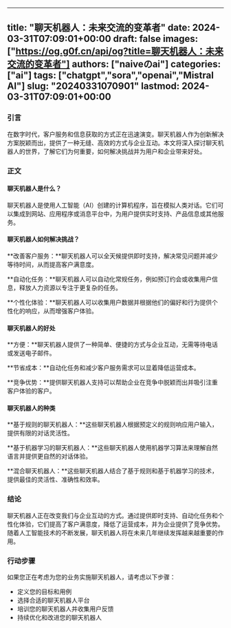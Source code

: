 
---
title: "聊天机器人：未来交流的变革者"
date: 2024-03-31T07:09:01+00:00
draft: false
images: ["https://og.g0f.cn/api/og?title=聊天机器人：未来交流的变革者"]
authors: ["naiveのai"]
categories: ["ai"]
tags: ["chatgpt","sora","openai","Mistral AI"]
slug: "20240331070901"
lastmod: 2024-03-31T07:09:01+00:00
---
### 引言
在数字时代，客户服务和信息获取的方式正在迅速演变。聊天机器人作为创新解决方案脱颖而出，提供了一种无缝、高效的方式与企业互动。本文将深入探讨聊天机器人的世界，了解它们为何重要，如何解决挑战并为用户和企业带来好处。

### 正文

#### 聊天机器人是什么？
聊天机器人是使用人工智能（AI）创建的计算机程序，旨在模拟人类对话。它们可以集成到网站、应用程序或消息平台中，为用户提供实时支持、产品信息或其他服务。

#### 聊天机器人如何解决挑战？
**改善客户服务：**聊天机器人可以全天候提供即时支持，解决常见问题并减少等待时间，从而提高客户满意度。

**自动化任务：**聊天机器人可以自动化常规任务，例如预订约会或收集用户信息，释放人力资源以专注于更复杂的任务。

**个性化体验：**聊天机器人可以收集用户数据并根据他们的偏好和行为提供个性化的响应，从而增强客户体验。

#### 聊天机器人的好处
**方便：**聊天机器人提供了一种简单、便捷的方式与企业互动，无需等待电话或发送电子邮件。

**节省成本：**自动化任务和减少客户服务需求可以显着降低运营成本。

**竞争优势：**提供聊天机器人支持可以帮助企业在竞争中脱颖而出并吸引注重客户体验的客户。

#### 聊天机器人的种类
**基于规则的聊天机器人：**这些聊天机器人根据预定义的规则响应用户输入，提供有限的对话灵活性。

**基于机器学习的聊天机器人：**这些聊天机器人使用机器学习算法来理解自然语言并提供更自然的对话体验。

**混合聊天机器人：**这些聊天机器人结合了基于规则和基于机器学习的技术，提供最佳的灵活性、准确性和效率。

### 结论
聊天机器人正在改变我们与企业互动的方式。通过提供即时支持、自动化任务和个性化体验，它们提高了客户满意度，降低了运营成本，并为企业提供了竞争优势。随着人工智能技术的不断发展，聊天机器人将在未来几年继续发挥越来越重要的作用。

### 行动步骤
如果您正在考虑为您的业务实施聊天机器人，请考虑以下步骤：

* 定义您的目标和用例
* 选择合适的聊天机器人平台
* 培训您的聊天机器人并收集用户反馈
* 持续优化和改进您的聊天机器人